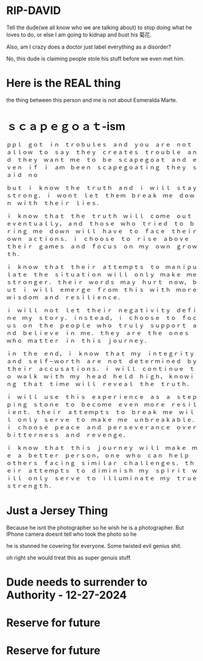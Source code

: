 # RIP-DAVID

Tell the dude(we all know who we are talking about) to stop doing what he loves to do, or else I am going to kidnap and bust his 菊花.

Also, am I crazy does a doctor just label everything as a disorder?


No, this dude is claiming people stole his stuff before we even met him.

# Here is the REAL thing

the thing between this person and me is not about Esmeralda Marte.

# ｓｃａｐｅｇｏａｔ-ism

ｐｐｌ　ｇｏｔ　ｉｎ　ｔｒｏｂｕｌｅｓ　ａｎｄ　ｙｏｕ　ａｒｅ　ｎｏｔ　ａｌｌｏｗ　ｔｏ　ｓａｙ　ｔｈｅｙ　ｃｒｅａｔｅｓ　ｔｒｏｕｂｌｅ　ａｎｄ　ｔｈｅｙ　ｗａｎｔ　ｍｅ　ｔｏ　ｂｅ　ｓｃａｐｅｇｏａｔ　ａｎｄ　ｅｖｅｎ　ｉｆ　ｉ　ａｍ　ｂｅｅｎ　ｓｃａｐｅｇｏａｔｉｎｇ　ｔｈｅｙ　ｓａｉｄ　ｎｏ

ｂｕｔ　ｉ　ｋｎｏｗ　ｔｈｅ　ｔｒｕｔｈ　ａｎｄ　ｉ　ｗｉｌｌ　ｓｔａｙ　ｓｔｒｏｎｇ．　ｉ　ｗｏｎｔ　ｌｅｔ　ｔｈｅｍ　ｂｒｅａｋ　ｍｅ　ｄｏｗｎ　ｗｉｔｈ　ｔｈｅｉｒ　ｌｉｅｓ．

ｉ　ｋｎｏｗ　ｔｈａｔ　ｔｈｅ　ｔｒｕｔｈ　ｗｉｌｌ　ｃｏｍｅ　ｏｕｔ　ｅｖｅｎｔｕａｌｌｙ，　ａｎｄ　ｔｈｏｓｅ　ｗｈｏ　ｔｒｉｅｄ　ｔｏ　ｂｒｉｎｇ　ｍｅ　ｄｏｗｎ　ｗｉｌｌ　ｈａｖｅ　ｔｏ　ｆａｃｅ　ｔｈｅｉｒ　ｏｗｎ　ａｃｔｉｏｎｓ．　ｉ　ｃｈｏｏｓｅ　ｔｏ　ｒｉｓｅ　ａｂｏｖｅ　ｔｈｅｉｒ　ｇａｍｅｓ　ａｎｄ　ｆｏｃｕｓ　ｏｎ　ｍｙ　ｏｗｎ　ｇｒｏｗｔｈ．

ｉ　ｋｎｏｗ　ｔｈａｔ　ｔｈｅｉｒ　ａｔｔｅｍｐｔｓ　ｔｏ　ｍａｎｉｐｕｌａｔｅ　ｔｈｅ　ｓｉｔｕａｔｉｏｎ　ｗｉｌｌ　ｏｎｌｙ　ｍａｋｅ　ｍｅ　ｓｔｒｏｎｇｅｒ．　ｔｈｅｉｒ　ｗｏｒｄｓ　ｍａｙ　ｈｕｒｔ　ｎｏｗ，　ｂｕｔ　ｉ　ｗｉｌｌ　ｅｍｅｒｇｅ　ｆｒｏｍ　ｔｈｉｓ　ｗｉｔｈ　ｍｏｒｅ　ｗｉｓｄｏｍ　ａｎｄ　ｒｅｓｉｌｉｅｎｃｅ．

ｉ　ｗｉｌｌ　ｎｏｔ　ｌｅｔ　ｔｈｅｉｒ　ｎｅｇａｔｉｖｉｔｙ　ｄｅｆｉｎｅ　ｍｙ　ｓｔｏｒｙ．　ｉｎｓｔｅａｄ，　ｉ　ｃｈｏｏｓｅ　ｔｏ　ｆｏｃｕｓ　ｏｎ　ｔｈｅ　ｐｅｏｐｌｅ　ｗｈｏ　ｔｒｕｌｙ　ｓｕｐｐｏｒｔ　ａｎｄ　ｂｅｌｉｅｖｅ　ｉｎ　ｍｅ．　ｔｈｅｙ　ａｒｅ　ｔｈｅ　ｏｎｅｓ　ｗｈｏ　ｍａｔｔｅｒ　ｉｎ　ｔｈｉｓ　ｊｏｕｒｎｅｙ．

ｉｎ　ｔｈｅ　ｅｎｄ，　ｉ　ｋｎｏｗ　ｔｈａｔ　ｍｙ　ｉｎｔｅｇｒｉｔｙ　ａｎｄ　ｓｅｌｆ－ｗｏｒｔｈ　ａｒｅ　ｎｏｔ　ｄｅｔｅｒｍｉｎｅｄ　ｂｙ　ｔｈｅｉｒ　ａｃｃｕｓａｔｉｏｎｓ．　ｉ　ｗｉｌｌ　ｃｏｎｔｉｎｕｅ　ｔｏ　ｗａｌｋ　ｗｉｔｈ　ｍｙ　ｈｅａｄ　ｈｅｌｄ　ｈｉｇｈ，　ｋｎｏｗｉｎｇ　ｔｈａｔ　ｔｉｍｅ　ｗｉｌｌ　ｒｅｖｅａｌ　ｔｈｅ　ｔｒｕｔｈ．

ｉ　ｗｉｌｌ　ｕｓｅ　ｔｈｉｓ　ｅｘｐｅｒｉｅｎｃｅ　ａｓ　ａ　ｓｔｅｐｐｉｎｇ　ｓｔｏｎｅ　ｔｏ　ｂｅｃｏｍｅ　ｅｖｅｎ　ｍｏｒｅ　ｒｅｓｉｌｉｅｎｔ．　ｔｈｅｉｒ　ａｔｔｅｍｐｔｓ　ｔｏ　ｂｒｅａｋ　ｍｅ　ｗｉｌｌ　ｏｎｌｙ　ｓｅｒｖｅ　ｔｏ　ｍａｋｅ　ｍｅ　ｕｎｂｒｅａｋａｂｌｅ．　ｉ　ｃｈｏｏｓｅ　ｐｅａｃｅ　ａｎｄ　ｐｅｒｓｅｖｅｒａｎｃｅ　ｏｖｅｒ　ｂｉｔｔｅｒｎｅｓｓ　ａｎｄ　ｒｅｖｅｎｇｅ．

ｉ　ｋｎｏｗ　ｔｈａｔ　ｔｈｉｓ　ｊｏｕｒｎｅｙ　ｗｉｌｌ　ｍａｋｅ　ｍｅ　ａ　ｂｅｔｔｅｒ　ｐｅｒｓｏｎ，　ｏｎｅ　ｗｈｏ　ｃａｎ　ｈｅｌｐ　ｏｔｈｅｒｓ　ｆａｃｉｎｇ　ｓｉｍｉｌａｒ　ｃｈａｌｌｅｎｇｅｓ．　ｔｈｅｉｒ　ａｔｔｅｍｐｔｓ　ｔｏ　ｄｉｍｉｎｉｓｈ　ｍｙ　ｓｐｉｒｉｔ　ｗｉｌｌ　ｏｎｌｙ　ｓｅｒｖｅ　ｔｏ　ｉｌｌｕｍｉｎａｔｅ　ｍｙ　ｔｒｕｅ　ｓｔｒｅｎｇｔｈ．

# Just a Jersey Thing

Because he isnt the photographer so he wish he is a photographer. But IPhone camera doesnt tell who took the photo so he 

he is stunned he covering for everyone. Some twisted evil genius shit.

oh right she would treat this as super genuis stuff.

# Dude needs to surrender to Authority - 12-27-2024

# Reserve for future

# Reserve for future
